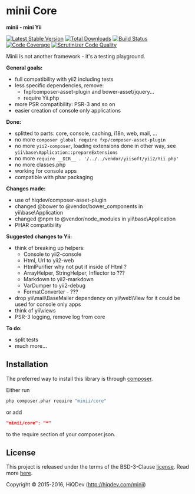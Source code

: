 minii Core
==========

**minii - mini Yii**

[![Latest Stable Version](https://poser.pugx.org/minii/core/v/stable)](https://packagist.org/packages/minii/core)
[![Total Downloads](https://poser.pugx.org/minii/core/downloads)](https://packagist.org/packages/minii/core)
[![Build Status](https://img.shields.io/travis/hiqdev/minii-core.svg)](https://travis-ci.org/hiqdev/minii-core)
[![Code Coverage](https://scrutinizer-ci.com/g/hiqdev/minii-core/badges/coverage.png?b=master)](https://scrutinizer-ci.com/g/hiqdev/minii-core/?branch=master)
[![Scrutinizer Code Quality](https://scrutinizer-ci.com/g/hiqdev/minii-core/badges/quality-score.png?b=master)](https://scrutinizer-ci.com/g/hiqdev/minii-core/?branch=master)

Minii is not another framework - it's a testing playground.

**General goals:**

- full compatibility with yii2 including tests
- less specific dependencies, remove:
    - fxp/composer-asset-plugin and bower-asset/jquery...
    - require Yii.php
- more PSR compatibility: PSR-3 and so on
- easier creation of console only applications

**Done:**

- splitted to parts: core, console, caching, i18n, web, mail, ...
- no more `composer global require fxp/composer-asset-plugin`
- no more `yii2-composer`, loading extensions done in other way, see `yii\base\Application::prepareExtensions`
- no more `require __DIR__ . '/../../vendor/yiisoft/yii2/Yii.php'`
- no more classes.php
- working for console apps
- compatible with phar packaging

**Changes made:**

- use of hiqdev/composer-asset-plugin
- changed @bower to @vendor/bower_components in yii\base\Application
- changed @npm to @vendor/node_modules in yii\base\Application
- PHAR compatibility

**Suggested changes to Yii:**

- think of breaking up helpers:
    - Console to yii2-console
    - Html, Url to yii2-web
    - HtmlPurifier why not put it inside of Html ?
    - ArrayHelper, StringHelper, Inflector to ???
    - Markdown to yii2-markdown
    - VarDumper to yii2-debug
    - FormatConverter - ???
- drop yii\mail\BaseMailer dependency on yii\web\View for it could be used for console only apps
- think of yii\views
- PSR-3 logging, remove log from core

**To do:**

- split tests
- much more...

## Installation

The preferred way to install this library is through [composer](http://getcomposer.org/download/).

Either run

```sh
php composer.phar require "minii/core"
```

or add

```json
"minii/core": "*"
```

to the require section of your composer.json.

## License

This project is released under the terms of the BSD-3-Clause [license](LICENSE).
Read more [here](http://choosealicense.com/licenses/bsd-3-clause).

Copyright © 2015-2016, HiQDev (http://hiqdev.com/minii)

